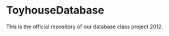 ToyhouseDatabase
================

This is the official repository of our database class project 2012.